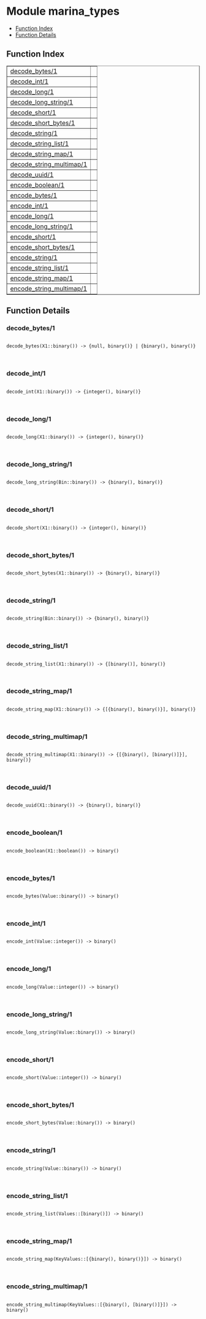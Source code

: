 

# Module marina_types #
* [Function Index](#index)
* [Function Details](#functions)

<a name="index"></a>

## Function Index ##


<table width="100%" border="1" cellspacing="0" cellpadding="2" summary="function index"><tr><td valign="top"><a href="#decode_bytes-1">decode_bytes/1</a></td><td></td></tr><tr><td valign="top"><a href="#decode_int-1">decode_int/1</a></td><td></td></tr><tr><td valign="top"><a href="#decode_long-1">decode_long/1</a></td><td></td></tr><tr><td valign="top"><a href="#decode_long_string-1">decode_long_string/1</a></td><td></td></tr><tr><td valign="top"><a href="#decode_short-1">decode_short/1</a></td><td></td></tr><tr><td valign="top"><a href="#decode_short_bytes-1">decode_short_bytes/1</a></td><td></td></tr><tr><td valign="top"><a href="#decode_string-1">decode_string/1</a></td><td></td></tr><tr><td valign="top"><a href="#decode_string_list-1">decode_string_list/1</a></td><td></td></tr><tr><td valign="top"><a href="#decode_string_map-1">decode_string_map/1</a></td><td></td></tr><tr><td valign="top"><a href="#decode_string_multimap-1">decode_string_multimap/1</a></td><td></td></tr><tr><td valign="top"><a href="#decode_uuid-1">decode_uuid/1</a></td><td></td></tr><tr><td valign="top"><a href="#encode_boolean-1">encode_boolean/1</a></td><td></td></tr><tr><td valign="top"><a href="#encode_bytes-1">encode_bytes/1</a></td><td></td></tr><tr><td valign="top"><a href="#encode_int-1">encode_int/1</a></td><td></td></tr><tr><td valign="top"><a href="#encode_long-1">encode_long/1</a></td><td></td></tr><tr><td valign="top"><a href="#encode_long_string-1">encode_long_string/1</a></td><td></td></tr><tr><td valign="top"><a href="#encode_short-1">encode_short/1</a></td><td></td></tr><tr><td valign="top"><a href="#encode_short_bytes-1">encode_short_bytes/1</a></td><td></td></tr><tr><td valign="top"><a href="#encode_string-1">encode_string/1</a></td><td></td></tr><tr><td valign="top"><a href="#encode_string_list-1">encode_string_list/1</a></td><td></td></tr><tr><td valign="top"><a href="#encode_string_map-1">encode_string_map/1</a></td><td></td></tr><tr><td valign="top"><a href="#encode_string_multimap-1">encode_string_multimap/1</a></td><td></td></tr></table>


<a name="functions"></a>

## Function Details ##

<a name="decode_bytes-1"></a>

### decode_bytes/1 ###

<pre><code>
decode_bytes(X1::binary()) -&gt; {null, binary()} | {binary(), binary()}
</code></pre>
<br />

<a name="decode_int-1"></a>

### decode_int/1 ###

<pre><code>
decode_int(X1::binary()) -&gt; {integer(), binary()}
</code></pre>
<br />

<a name="decode_long-1"></a>

### decode_long/1 ###

<pre><code>
decode_long(X1::binary()) -&gt; {integer(), binary()}
</code></pre>
<br />

<a name="decode_long_string-1"></a>

### decode_long_string/1 ###

<pre><code>
decode_long_string(Bin::binary()) -&gt; {binary(), binary()}
</code></pre>
<br />

<a name="decode_short-1"></a>

### decode_short/1 ###

<pre><code>
decode_short(X1::binary()) -&gt; {integer(), binary()}
</code></pre>
<br />

<a name="decode_short_bytes-1"></a>

### decode_short_bytes/1 ###

<pre><code>
decode_short_bytes(X1::binary()) -&gt; {binary(), binary()}
</code></pre>
<br />

<a name="decode_string-1"></a>

### decode_string/1 ###

<pre><code>
decode_string(Bin::binary()) -&gt; {binary(), binary()}
</code></pre>
<br />

<a name="decode_string_list-1"></a>

### decode_string_list/1 ###

<pre><code>
decode_string_list(X1::binary()) -&gt; {[binary()], binary()}
</code></pre>
<br />

<a name="decode_string_map-1"></a>

### decode_string_map/1 ###

<pre><code>
decode_string_map(X1::binary()) -&gt; {[{binary(), binary()}], binary()}
</code></pre>
<br />

<a name="decode_string_multimap-1"></a>

### decode_string_multimap/1 ###

<pre><code>
decode_string_multimap(X1::binary()) -&gt; {[{binary(), [binary()]}], binary()}
</code></pre>
<br />

<a name="decode_uuid-1"></a>

### decode_uuid/1 ###

<pre><code>
decode_uuid(X1::binary()) -&gt; {binary(), binary()}
</code></pre>
<br />

<a name="encode_boolean-1"></a>

### encode_boolean/1 ###

<pre><code>
encode_boolean(X1::boolean()) -&gt; binary()
</code></pre>
<br />

<a name="encode_bytes-1"></a>

### encode_bytes/1 ###

<pre><code>
encode_bytes(Value::binary()) -&gt; binary()
</code></pre>
<br />

<a name="encode_int-1"></a>

### encode_int/1 ###

<pre><code>
encode_int(Value::integer()) -&gt; binary()
</code></pre>
<br />

<a name="encode_long-1"></a>

### encode_long/1 ###

<pre><code>
encode_long(Value::integer()) -&gt; binary()
</code></pre>
<br />

<a name="encode_long_string-1"></a>

### encode_long_string/1 ###

<pre><code>
encode_long_string(Value::binary()) -&gt; binary()
</code></pre>
<br />

<a name="encode_short-1"></a>

### encode_short/1 ###

<pre><code>
encode_short(Value::integer()) -&gt; binary()
</code></pre>
<br />

<a name="encode_short_bytes-1"></a>

### encode_short_bytes/1 ###

<pre><code>
encode_short_bytes(Value::binary()) -&gt; binary()
</code></pre>
<br />

<a name="encode_string-1"></a>

### encode_string/1 ###

<pre><code>
encode_string(Value::binary()) -&gt; binary()
</code></pre>
<br />

<a name="encode_string_list-1"></a>

### encode_string_list/1 ###

<pre><code>
encode_string_list(Values::[binary()]) -&gt; binary()
</code></pre>
<br />

<a name="encode_string_map-1"></a>

### encode_string_map/1 ###

<pre><code>
encode_string_map(KeyValues::[{binary(), binary()}]) -&gt; binary()
</code></pre>
<br />

<a name="encode_string_multimap-1"></a>

### encode_string_multimap/1 ###

<pre><code>
encode_string_multimap(KeyValues::[{binary(), [binary()]}]) -&gt; binary()
</code></pre>
<br />

